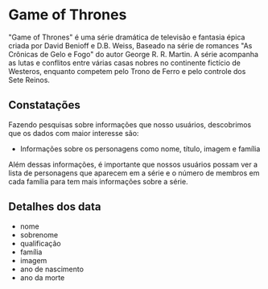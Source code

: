 # Game of Thrones

"Game of Thrones" é uma série dramática de televisão e
fantasia épica criada por David Benioff e D.B. Weiss,
Baseado na série de romances "As Crônicas de Gelo e Fogo"
do autor George R. R. Martin. A série acompanha as lutas e
conflitos entre várias casas nobres no continente fictício
de Westeros, enquanto competem pelo Trono de Ferro e pelo
controle dos Sete Reinos.

## Constatações

Fazendo pesquisas sobre
informações que nosso
usuários, descobrimos que os dados com maior
interesse são:

- Informações sobre os personagens como nome,
título, imagem e família

Além dessas informações, é importante que nossos usuários possam ver a
lista de personagens que aparecem em
a série e o número de membros em cada família para
tem mais informações sobre a série.

## Detalhes dos data

- nome
- sobrenome
- qualificação
- família
- imagem
- ano de nascimento
- ano da morte
